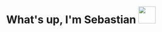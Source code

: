 <h1 align="center">What's up, I'm Sebastian <img src="https://img.icons8.com/?size=100&id=0vJNjSJWpHy7&format=png&color=000000" width=45px ></h1>

